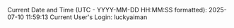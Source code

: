 Current Date and Time (UTC - YYYY-MM-DD HH:MM:SS formatted): 2025-07-10 11:59:13
Current User's Login: luckyaiman
